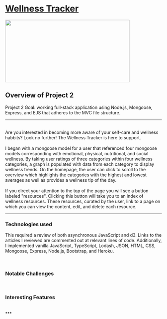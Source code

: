 # [Wellness Tracker](https://protected-river-42213.herokuapp.com/login)
<img src="https://www.homestratosphere.com/wp-content/uploads/2018/04/chrysanthemum.jpg" width="400" height="200">

## Overview of Project 2 <br>
Project 2 Goal: working full-stack application using Node.js, Mongoose, Express, and EJS that adheres to the MVC file structure.
<br>
***
<br>
Are you interested in becoming more aware of your self-care and wellness habbits? Look no further! The Wellness Tracker is here to support. 
<br><br>
I began with a mongoose model for a user that referenced four mongoose models corresponding with emotional, physical, nutritional, and social wellness. By taking user ratings of three categories within four wellness categories, a graph is populated with data from each category to display wellness trends. On the homepage, the user can click to scroll to the overview which highlights the categories with the highest and lowest averages as well as provides a wellness tip of the day. 
<br><br>
If you direct your attention to the top of the page you will see a button labeled "resources". Clicking this button will take you to an index of wellness resources. These resources, curated by the user, link to a page on which you can view the content, edit, and delete each resource.

<br>

***

### Technologies used <br>
This required a review of both asynchronous JavaScript and d3. Links to the articles I reviewed are commented out at relevant lines of code. Additionally, I implemented vanilla JavaScript, TypeScript, Lodash, JSON, HTML, CSS, Mongoose, Express, Node.js, Bootstrap, and Heroku.

<br>

### Notable Challenges <br>


<br>

### Interesting Features <br>


<br>
***